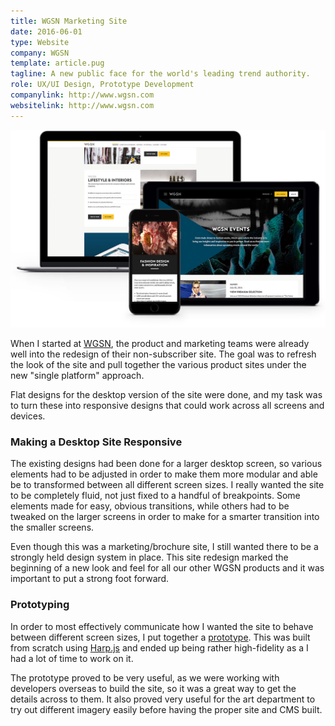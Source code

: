 ```yaml
---
title: WGSN Marketing Site
date: 2016-06-01
type: Website
company: WGSN
template: article.pug
tagline: A new public face for the world's leading trend authority.
role: UX/UI Design, Prototype Development
companylink: http://www.wgsn.com
websitelink: http://www.wgsn.com
---
```


![WGSN Public Site](wgsn-public-site-1.jpg "WGSN Public Site")

When I started at [WGSN](http://wgsn.com/), the product and marketing teams were already well into the redesign of their non-subscriber site. The goal was to refresh the look of the site and pull together the various product sites under the new "single platform" approach.

Flat designs for the desktop version of the site were done, and my task was to turn these into responsive designs that could work across all screens and devices.

### Making a Desktop Site Responsive

The existing designs had been done for a larger desktop screen, so various elements had to be adjusted in order to make them more modular and able be to transformed between all different screen sizes. I really wanted the site to be completely fluid, not just fixed to a handful of breakpoints. Some elements made for easy, obvious transitions, while others had to be tweaked on the larger screens in order to make for a smarter transition into the smaller screens.

Even though this was a marketing/brochure site, I still wanted there to be a strongly held design system in place. This site redesign marked the beginning of a new look and feel for all our other WGSN products and it was important to put a strong foot forward.

### Prototyping

In order to most effectively communicate how I wanted the site to behave between different screen sizes, I put together a [prototype](http://wgsn-public-site.amelia-lewis.com/). This was built from scratch using [Harp.js](https://harpjs.com/) and ended up being rather high-fidelity as a I had a lot of time to work on it.

The prototype proved to be very useful, as we were working with developers overseas to build the site, so it was a great way to get the details across to them. It also proved very useful for the art department to try out different imagery easily before having the proper site and CMS built.
